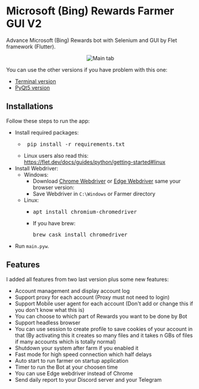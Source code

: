 # Microsoft (Bing) Rewards Farmer GUI V2
Advance Microsoft (Bing) Rewards bot with Selenium and GUI by Flet framework (Flutter).

<p align="center">
  <img src="https://user-images.githubusercontent.com/60227955/218319443-3f5ea317-e759-4e4c-a847-926b240e2806.png" alt="Main tab">
</p>

You can use the other versions if you have problem with this one:
  - [Terminal version](https://github.com/farshadz1997/Microsoft-Rewards-bot)
  - [PyQt5 version](https://github.com/farshadz1997/Microsoft-Rewards-bot-GUI)

## Installations
Follow these steps to run the app:
  - Install required packages:
    + <pre> pip install -r requirements.txt</pre>
    + Linux users also read this: https://flet.dev/docs/guides/python/getting-started#linux
  - Install Webdriver:
    * Windows:
      + Download [Chrome Webdriver](https://chromedriver.chromium.org/downloads) or
      [Edge Webdriver](https://developer.microsoft.com/en-us/microsoft-edge/tools/webdriver/) same your browser version:
      + Save Webdriver in ```C:\Windows``` or Farmer directory
    * Linux:
      + <pre>apt install chromium-chromedriver</pre>
      + If you have brew: <pre>brew cask install chromedriver</pre>
  - Run ```main.pyw```.
  

## Features
I added all features from two last version plus some new features:
  - Account management and display account log
  - Support proxy for each account (Proxy must not need to login)
  - Support Mobile user agent for each account (Don't add or change this if you don't know what this is)
  - You can choose to which part of Rewards you want to be done by Bot
  - Support headless browser
  - You can use session to create profile to save cookies of your account in that (By activating this it creates so many files and it takes n GBs of files if 
  many accounts which is totally normal)
  - Shutdown your system after farm if you enabled it
  - Fast mode for high speed connection which half delays
  - Auto start to run farmer on startup application
  - Timer to run the Bot at your choosen time
  - You can use Edge webdriver instead of Chrome
  - Send daily report to your Discord server and your Telegram
  
